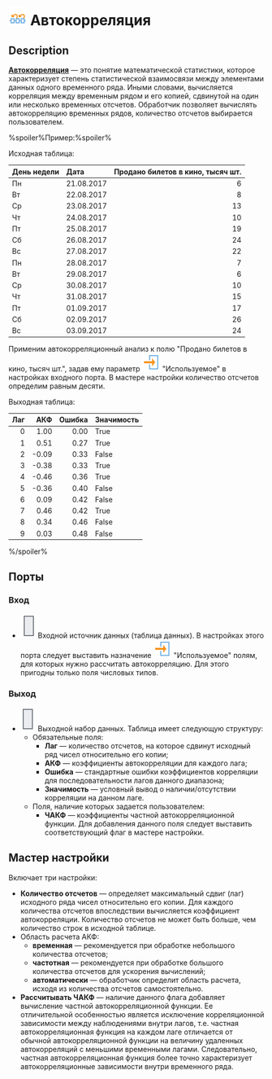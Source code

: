 # ![ ](../../images/icons/components/autocorrelation_default.svg) Автокорреляция

## Description

**[Автокорреляция](https://wiki.loginom.ru/articles/autocorrelation.html)** — это понятие математической статистики, которое характеризует степень статистической взаимосвязи между элементами данных одного временного ряда. Иными словами, вычисляется корреляция между временным рядом и его копией, сдвинутой на один или несколько временных отсчетов. Обработчик позволяет вычислять автокорреляцию временных рядов, количество отсчетов выбирается пользователем.

%spoiler%Пример:%spoiler%

Исходная таблица:

| День недели | Дата | Продано билетов в кино, тысяч шт. |
| :----------- | :---- | ---------------------------------: |
| Пн | 21.08.2017 | 6 |
| Вт | 22.08.2017 | 8 |
| Ср | 23.08.2017 | 13 |
| Чт | 24.08.2017 | 10 |
| Пт | 25.08.2017 | 19 |
| Сб | 26.08.2017 | 24 |
| Вс | 27.08.2017 | 22 |
| Пн | 28.08.2017 | 7 |
| Вт | 29.08.2017 | 6 |
| Ср | 30.08.2017 | 10 |
| Чт | 31.08.2017 | 15 |
| Пт | 01.09.2017 | 17 |
| Сб | 02.09.2017 | 26 |
| Вс | 03.09.2017 | 24 |

Применим автокорреляционный анализ к полю "Продано билетов в кино, тысяч шт.", задав ему параметр ![ ](../../images/icons/usage-types/active_default.svg) "Используемое" в настройках входного порта. В мастере настройки количество отсчетов определим равным десяти.

Выходная таблица:

| Лаг | АКФ | Ошибка | Значимость |
| ------: | ------: | ------------: | :-------------------- |
| 0 | 1.00 | 0.00 | True |
| 1 | 0.51 | 0.27 | True |
| 2 | -0.09 | 0.33 | False |
| 3 | -0.38 | 0.33 | True |
| 4 | -0.46 | 0.36 | True |
| 5 | -0.36 | 0.40 | False |
| 6 | 0.09 | 0.42 | False |
| 7 | 0.46 | 0.42 | True |
| 8 | 0.34 | 0.46 | False |
| 9 | 0.03 | 0.48 | False |

%/spoiler%

## Порты

### Вход

* ![ ](../../images/icons/app/node/ports/inputs/table_inactive.svg) Входной источник данных (таблица данных). В настройках этого порта следует выставить назначение ![ ](../../images/icons/usage-types/active_default.svg) "Используемое" полям, для которых нужно рассчитать автокорреляцию. Для этого пригодны только поля числовых типов.

### Выход

* ![ ](../../images/icons/app/node/ports/outputs/table_inactive.svg) Выходной набор данных. Таблица имеет следующую структуру:
   * Обязательные поля:
      * **Лаг** — количество отсчетов, на которое сдвинут исходный ряд чисел относительно его копии;
      * **АКФ** — коэффициенты автокорреляции для каждого лага;
      * **Ошибка** — стандартные ошибки коэффициентов корреляции для последовательности лагов данного диапазона;
      * **Значимость** — условный вывод о наличии/отсутствии корреляции на данном лаге.
   * Поля, наличие которых задается пользователем:
      * **ЧАКФ** — коэффициенты частной автокорреляционной функции. Для добавления данного поля следует выставить соответствующий флаг в мастере настройки.

## Мастер настройки

Включает три настройки:

* **Количество отсчетов** — определяет максимальный сдвиг (лаг) исходного ряда чисел относительно его копии. Для каждого количества отсчетов впоследствии вычисляется коэффициент автокорреляции. Количество отсчетов не может быть больше, чем количество строк в исходной таблице.
* Область расчета АКФ:
   * **временная** — рекомендуется при обработке небольшого количества отсчетов;
   * **частотная** — рекомендуется при обработке большого количества отсчетов для ускорения вычислений;
   * **автоматически** — обработчик определит область расчета, исходя из количества отсчетов самостоятельно.
* **Рассчитывать ЧАКФ** — наличие данного флага добавляет вычисление частной автокорреляционной функции. Ее отличительной особенностью является исключение корреляционной зависимости между наблюдениями внутри лагов, т.е. частная автокорреляционная функция на каждом лаге отличается от обычной автокорреляционной функции на величину удаленных автокорреляций с меньшими временными лагами. Следовательно, частная автокорреляционная функция более точно характеризует автокорреляционные зависимости внутри временного ряда.
